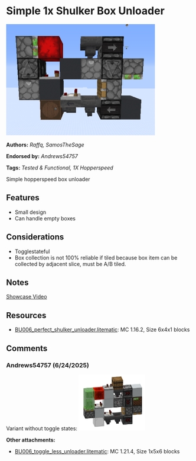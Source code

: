 # Simple 1x Shulker Box Unloader
<img alt="image.png" src="images/image.png?raw=1" height="300px">

**Authors:** *Raffq, SamosTheSage*

**Endorsed by:** *Andrews54757*

**Tags:** *Tested & Functional, 1X Hopperspeed*

Simple hopperspeed box unloader

## Features
- Small design
- Can handle empty boxes

## Considerations
- Togglestateful
- Box collection is not 100% reliable if tiled because box item can be collected by adjacent slice, must be A/B tiled.

## Notes
[Showcase Video](https://www.youtube.com/watch?v=Vp17vDuMHAQ)

## Resources
- [BU006_perfect_shulker_unloader.litematic](attachments/BU006_perfect_shulker_unloader.litematic): MC 1.16.2, Size 6x4x1 blocks

## Comments

### Andrews54757 (6/24/2025)
Variant without toggle states:
<img alt="image.png" src="comments_attachments/1387250670813319228-image.png?raw=1" height="150px">

**Other attachments:**
- [BU006_toggle_less_unloader.litematic](comments_attachments/1387250671014903888-bu006_toggle_less_unloader.litematic): MC 1.21.4, Size 1x5x6 blocks

